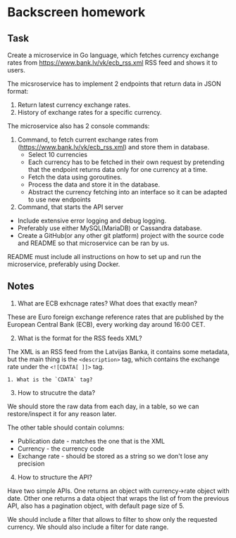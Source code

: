 # Backscreen homework

## Task

Create a microservice in Go language, which fetches currency exchange rates 
from https://www.bank.lv/vk/ecb_rss.xml RSS feed and shows it to users.

The micsroservice has to implement 2 endpoints that return data in JSON format:
1. Return latest currency exchange rates.
2. History of exchange rates for a specific currency.

The microservice also has 2 console commands:
1. Command, to fetch current exchange rates from (https://www.bank.lv/vk/ecb_rss.xml) and store them in database.
    - Select 10 currencies 
    - Each currency has to be fetched in their own request by pretending that
    the endpoint returns data only for one currency at a time.
    - Fetch the data using goroutines.
    - Process the data and store it in the database.
    - Abstract the currency fetching into an interface so it can be adapted to
    use new endpoints
2. Command, that starts the API server

- Include extensive error logging and debug logging.
- Preferably use either MySQL(MariaDB) or Cassandra database.
- Create a GitHub(or any other git platform) project with the source code and README so that microservice can be ran by us.

README must include all instructions on how to set up and run the microservice, preferably using Docker.

## Notes

1. What are ECB exhcnage rates? What does that exactly mean?

These are Euro foreign exchange reference rates that are published by the European Central Bank (ECB), every working day around 16:00 CET.

2. What is the format for the RSS feeds XML?

The XML is an RSS feed from the Latvijas Banka, it contains some metadata, but
the main thing is the `<description>` tag, which contains the exchange rate
under the `<![CDATA[ ]]>` tag.

    1. What is the `CDATA` tag? 


3. How to strucutre the data?

We should store the raw data from each day, in a table, so we can
restore/inspect it for any reason later.

The other table should contain columns:
- Publication date - matches the one that is the XML
- Currency - the currency code
- Exchange rate - should be stored as a string so we don't lose any precision

4. How to structure the API?

Have two simple APIs. 
One returns an object with currency->rate object with date.
Other one returns a data object that wraps the list of from the previous API, 
also has a pagination object, with default page size of 5.

We should include a filter that allows to filter to show only the requested
currency.
We should also include a filter for date range.
